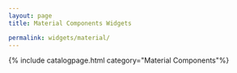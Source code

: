 ```yaml
---
layout: page
title: Material Components Widgets

permalink: widgets/material/
---
```

{% include catalogpage.html category="Material Components"%}
